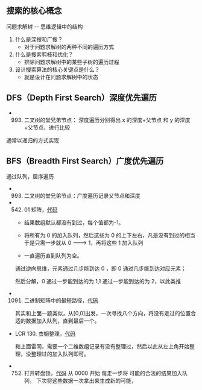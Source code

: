## 搜索的核心概念

问题求解树 -- 思维逻辑中的结构

1. 什么是深搜和广搜？
   - 对于问题求解树的两种不同的遍历方式
2. 什么是搜索剪枝和优化？
   - 排除问题求解树中的某些子树的遍历过程
3. 设计搜索算法的核心关键点是什么？
   - 就是设计在问题求解树中的状态

## DFS（Depth First Search）深度优先遍历

- 993. 二叉树的堂兄弟节点： 深度遍历分别得出 x 的深度+父节点 和 y 的深度+父节点，进行比较

通常以递归的方式实现

## BFS（Breadth First Search）广度优先遍历

通过队列，层序遍历

- 993. 二叉树的堂兄弟节点：广度遍历记录父节点和深度

- 542. 01 矩阵，[代码](updateMatrix.js)

  - 结果数组默认都没有到过，每个值都为-1。

  - 将所有为 0 的加入队列，然后这些为 0 的上下左右，凡是没有到过的相当于是只需一步就从 0 ---> 1，再将这些 1 加入队列
  - 一直遍历直到队列为空。

  通过逆向思维，元素通过几步能到达 0 ，即 0 通过几步能到达对应元素；

  然后分解，0 通过一步能到达的为 1,1 通过一步能到达的为 2，以此类推

- 1091. 二进制矩阵中的最短路径，[代码](./shortestPathBinaryMatrix.js)

  其实和上面一题类似，从[0,0]出发，一次寻找八个方向，将没有走过的位置合适的数据加入队列，直到最后一个。

- LCR 130. 衣橱整理，[代码](./wardrobeFinishing.js)

  和上面雷同，需要一个二维数组记录有没有整理过，然后以此从左上角开始整理，没整理过的加入队列即可。

- 752. 打开转盘锁，[代码](./openLock.js)
       从 0000 开始 每走一步将 可能的合法的结果加入队列， 下次将这些数据一次拿出来生成新的可能，
